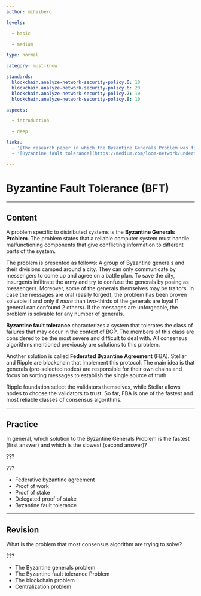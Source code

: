 ```yaml
---
author: mihaiberq

levels:

  - basic

  - medium

type: normal

category: must-know

standards:
  blockchain.analyze-network-security-policy.0: 10
  blockchain.analyze-network-security-policy.6: 20
  blockchain.analyze-network-security-policy.7: 10
  blockchain.analyze-network-security-policy.8: 10

aspects:

  - introduction

  - deep

links:
  - '[The research paper in which the Byzantine Generals Problem was first discussed](https://people.eecs.berkeley.edu/~luca/cs174/byzantine.pdf){article}'
  - '[Byzantine fault tolerance](https://medium.com/loom-network/understanding-blockchain-fundamentals-part-1-byzantine-fault-tolerance-245f46fe8419){article}'

---
```

# Byzantine Fault Tolerance (BFT)

---
## Content

A problem specific to distributed systems is the **Byzantine Generals Problem**. The problem states that a reliable computer system must handle malfunctioning components that give conflicting information to different parts of the system.
             	
The problem is presented as follows: 
A group of Byzantine generals and their divisions camped around a city. They can only communicate by messengers to come up and agree on a battle plan. To save the city, insurgents infiltrate the army and try to confuse the generals by posing as messengers. Moreover, some of the generals themselves may be traitors. In case the messages are oral (easily forged), the problem has been proven solvable if and only if *more* than two-thirds of the generals are loyal (1 general can confound 2 others). If the messages are unforgeable, the problem is solvable for any number of generals.
             	
**Byzantine fault tolerance** characterizes a system that tolerates the class of failures that may occur in the context of BGP. The members of this class are considered to be the most severe and difficult to deal with. All consensus algorithms mentioned previously are solutions to this problem.
             	
Another solution is called **Federated Byzantine Agreement** (FBA). Stellar and Ripple are blockchain that implement this protocol. The main idea is that generals (pre-selected nodes) are responsible for their own chains and focus on sorting messages to establish the single source of truth.
             	
Ripple foundation select the validators themselves, while Stellar allows nodes to choose the validators to trust. So far, FBA is one of the fastest and most reliable classes of consensus algorithms.


---
## Practice

In general, which solution to the Byzantine Generals Problem is the fastest (first answer) and which is the slowest (second answer)?
             	
???
             	
???
             	
* Federative byzantine agreement
* Proof of work
* Proof of stake
* Delegated proof of stake
* Byzantine fault tolerance

---
## Revision

What is the problem that most consensus algorithm are trying to solve?
             	
???
             	
* The Byzantine generals problem
* The Byzantine fault tolerance Problem
* The blockchain problem
* Centralization problem
